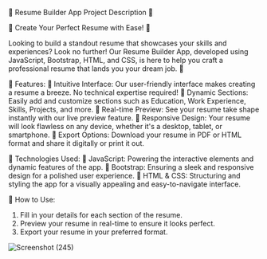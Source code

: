 📝 Resume Builder App Project Description 📝

🚀 Create Your Perfect Resume with Ease! 🚀

Looking to build a standout resume that showcases your skills and experiences? Look no further! Our Resume Builder App, developed using JavaScript, Bootstrap, HTML, and CSS, is here to help you craft a professional resume that lands you your dream job. 🌟

🔹 Features:
📌 Intuitive Interface: Our user-friendly interface makes creating a resume a breeze. No technical expertise required!
📌 Dynamic Sections: Easily add and customize sections such as Education, Work Experience, Skills, Projects, and more.
📌 Real-time Preview: See your resume take shape instantly with our live preview feature.
📌 Responsive Design: Your resume will look flawless on any device, whether it's a desktop, tablet, or smartphone.
📌 Export Options: Download your resume in PDF or HTML format and share it digitally or print it out.

🔹 Technologies Used:
🚀 JavaScript: Powering the interactive elements and dynamic features of the app.
🚀 Bootstrap: Ensuring a sleek and responsive design for a polished user experience.
🚀 HTML & CSS: Structuring and styling the app for a visually appealing and easy-to-navigate interface.

🔹 How to Use:
1. Fill in your details for each section of the resume.
2. Preview your resume in real-time to ensure it looks perfect.
3. Export your resume in your preferred format.

![Screenshot (245)](https://github.com/priyanshufox/resumeBuilder.github.io/assets/99524045/39615f3c-4923-4973-a2db-67478c5f3eb4)


